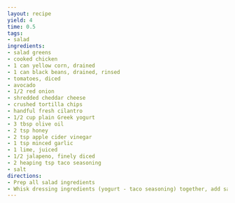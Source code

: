 ```yaml
---
layout: recipe
yield: 4
time: 0.5
tags:
- salad
ingredients:
- salad greens
- cooked chicken
- 1 can yellow corn, drained
- 1 can black beans, drained, rinsed
- tomatoes, diced
- avocado
- 1/2 red onion
- shredded cheddar cheese
- crushed tortilla chips
- handful fresh cilantro
- 1/2 cup plain Greek yogurt
- 3 tbsp olive oil
- 2 tsp honey
- 2 tsp apple cider vinegar
- 1 tsp minced garlic
- 1 lime, juiced
- 1/2 jalapeno, finely diced
- 2 heaping tsp taco seasoning
- salt
directions:
- Prep all salad ingredients
- Whisk dressing ingredients (yogurt - taco seasoning) together, add salt to taste
---
```

